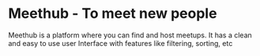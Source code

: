 # Meethub - To meet new people

Meethub is a platform where you can find and host meetups. It has a clean and easy to use user Interface with features like filtering, sorting, etc
